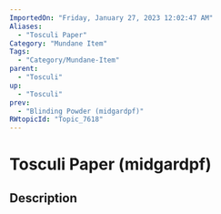```yaml
---
ImportedOn: "Friday, January 27, 2023 12:02:47 AM"
Aliases:
  - "Tosculi Paper"
Category: "Mundane Item"
Tags:
  - "Category/Mundane-Item"
parent:
  - "Tosculi"
up:
  - "Tosculi"
prev:
  - "Blinding Powder (midgardpf)"
RWtopicId: "Topic_7618"
---
```

# Tosculi Paper (midgardpf)
## Description
